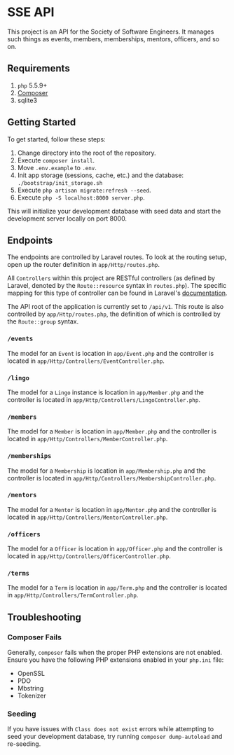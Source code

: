 # SSE API

This project is an API for the Society of Software Engineers. It manages such
things as events, members, memberships, mentors, officers, and so on.

## Requirements

1. `php` 5.5.9+
1. [Composer](http://getcomposer.org)
1. sqlite3

## Getting Started

To get started, follow these steps:

1. Change directory into the root of the repository.
1. Execute `composer install`.
1. Move `.env.example` to `.env`.
1. Init app storage (sessions, cache, etc.) and the database: `./bootstrap/init_storage.sh`
1. Execute `php artisan migrate:refresh --seed`.
1. Execute `php -S localhost:8000 server.php`.

This will initialize your development database with seed data and start the
development server locally on port 8000.

## Endpoints

The endpoints are controlled by Laravel routes. To look at the routing setup,
open up the router definition in `app/Http/routes.php`.

All `Controllers` within this project are RESTful controllers (as defined by
Laravel, denoted by the `Route::resource` syntax in `routes.php`). The specific
mapping for this type of controller can be found in Laravel's [documentation](http://laravel.com/docs/5.1/controllers#restful-resource-controllers).

The API root of the application is currently set to `/api/v1`. This route is
also controlled by `app/Http/routes.php`, the definition of which is controlled
by the `Route::group` syntax.

### `/events`

The model for an `Event` is location in `app/Event.php` and the controller is
located in `app/Http/Controllers/EventController.php`.

### `/lingo`

The model for a `Lingo` instance is location in `app/Member.php` and the
controller is located in `app/Http/Controllers/LingoController.php`.

### `/members`

The model for a `Member` is location in `app/Member.php` and the controller is
located in `app/Http/Controllers/MemberController.php`.

### `/memberships`

The model for a `Membership` is location in `app/Membership.php` and the
controller is located in `app/Http/Controllers/MembershipController.php`.

### `/mentors`

The model for a `Mentor` is location in `app/Mentor.php` and the
controller is located in `app/Http/Controllers/MentorController.php`.

### `/officers`

The model for a `Officer` is location in `app/Officer.php` and the controller is
located in `app/Http/Controllers/OfficerController.php`.

### `/terms`

The model for a `Term` is location in `app/Term.php` and the controller is
located in `app/Http/Controllers/TermController.php`.

## Troubleshooting

### Composer Fails

Generally, `composer` fails when the proper PHP extensions are not enabled.
Ensure you have the following PHP extensions enabled in your `php.ini` file:

* OpenSSL
* PDO
* Mbstring
* Tokenizer

### Seeding

If you have issues with `Class does not exist` errors while attempting to seed
your development database, try running `composer dump-autoload` and re-seeding.

